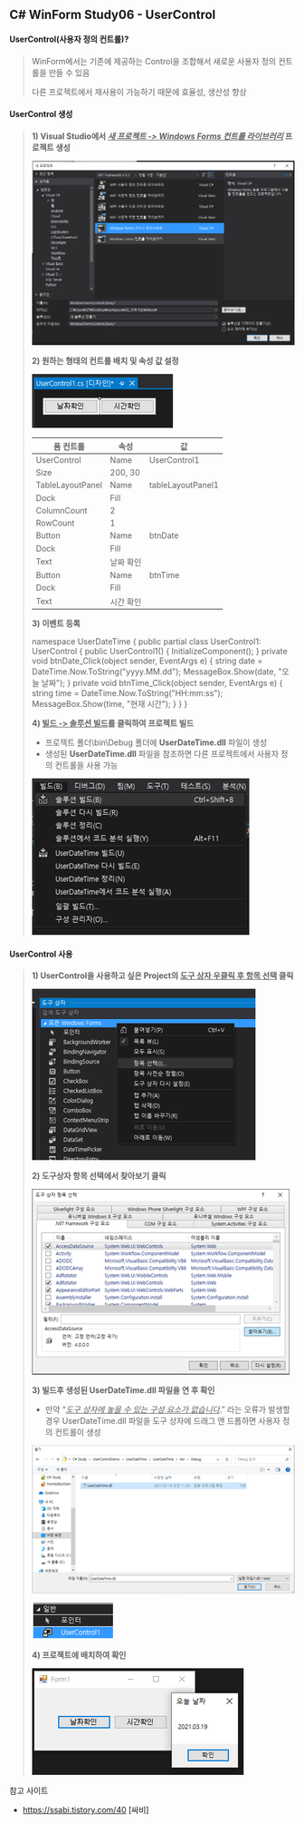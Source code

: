 ## C# WinForm Study06 - UserControl

#### UserControl(사용자 정의 컨트롤)?

>WinForm에서는 기존에 제공하는 Control을 조합해서 새로운 사용자 정의 컨트롤을 만들 수 있음
>
>다른 프로젝트에서 재사용이 가능하기 때문에 효율성, 생산성 향상



#### UserControl 생성

>**1) Visual Studio에서  <u>*새 프로젝트 -> Windows Forms 컨트롤 라이브러리*</u>  프로젝트 생성**
>
>![image-20210319110836762](./image/image-20210319110836762.png)
>
>
>
>**2) 원하는 형태의 컨트롤 배치 및 속성 값 설정**
>
>![image-20210319111557676](./image/image-20210319111557676.png)
>
>| **폼 컨트롤**    | **속성**  | **값**            |
>| ---------------- | --------- | ----------------- |
>| UserControl      | Name      | UserControl1      |
>| Size             | 200, 30   |                   |
>| TableLayoutPanel | Name      | tableLayoutPanel1 |
>| Dock             | Fill      |                   |
>| ColumnCount      | 2         |                   |
>| RowCount         | 1         |                   |
>| Button           | Name      | btnDate           |
>| Dock             | Fill      |                   |
>| Text             | 날짜 확인 |                   |
>| Button           | Name      | btnTime           |
>| Dock             | Fill      |                   |
>| Text             | 시간 확인 |                   |
>
>
>
>**3) 이벤트 등록**
>
>    namespace UserDateTime
>     {
>           public partial class UserControl1: UserControl
>           {
>               public UserControl1()
>               {
>                   InitializeComponent();
>               }
>              private void btnDate_Click(object sender, EventArgs e)
>               {
>                   string date = DateTime.Now.ToString("yyyy.MM.dd");
>                   MessageBox.Show(date, "오늘 날짜");
>               }
>                      private void btnTime_Click(object sender, EventArgs e)
>           	  {
>               string time = DateTime.Now.ToString("HH:mm:ss");
>               MessageBox.Show(time, "현재 시간");
>              }
>          }
>    }
>
>
>**4) <u>빌드 -> 솔루션 빌드</u>를 클릭하여 프로젝트 빌드**
>
>- 프로젝트 폴더\bin\Debug 폴더에 **UserDateTime.dll** 파일이 생성
>- 생성된 **UserDateTime.dll** 파일을 참조하면 다른 프로젝트에서 사용자 정의 컨트롤을 사용 가능
>
>![image-20210319112349770](./image/image-20210319112349770.png)
>
>



#### UserControl 사용

>**1) UserControl을 사용하고 싶은 Project의 <u>도구 상자 우클릭 후 항목 선택</u> 클릭**
>
>![image-20210319113150892](./image/image-20210319113150892.png)
>
>
>
>**2) 도구상자 항목 선택에서 찾아보기 클릭**
>
>![image-20210319113355773](./image/image-20210319113355773.png)
>
>
>
>**3) 빌드후 생성된 UserDateTime.dll 파일을 연 후 확인**
>
>- 만약 “*<u>도구 상자에 놓을 수 있는 구성 요소가 없습니다</u>*.” 라는 오류가 발생할 경우 UserDateTime.dll 파일을 도구 상자에 드래그 앤 드롭하면 사용자 정의 컨트롤이 생성
>
>![image-20210319113628607](./image/image-20210319113628607.png)
>
>![image-20210319113922314](./image/image-20210319113922314.png)
>
>**4) 프로젝트에 배치하여 확인**
>
> ![image-20210319114035650](./image/image-20210319114035650.png)
>
>



참고 사이트

- https://ssabi.tistory.com/40 [싸비]

